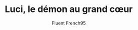---
layout: story
title: Luci, le démon au grand cœur
published: true

language: French

author: Fluent French95

price: Free

logo: /assets/images/story_1-4.png

story_tags: 
  main: 
  - A2
  - B1
  - fiction
  - cybersecurity

description: Dans un monde numérique, Sophie est une ingénieure en cybersécurité. Elle trouve un problème dangereux dans son entreprise. Un petit démon, Luci, vient l'aider. Au début, Sophie ne veut pas de son aide, mais elle comprend vite que Luci peut l'aider à résoudre un grand mystère. Ensemble, ils combattent des hackers et découvrent que même les personnes sombres peuvent être amies. Découvrez cette aventure où le bien et le mal se rencontrent. Sophie va-t-elle trouver sa force?

learning_overview: "In this story, you will follow Sophie, a cybersecurity engineer, and Luci, a small demon, as they navigate challenges in the digital world. You will expand your French vocabulary related to cybersecurity and technology while learning key phrases and expressions in context. The dialogues and interactions between Sophie and Luci provide practical examples of conversational French, making it easier for you to grasp language nuances. Additionally, the comprehension questions after each chapter will reinforce your understanding and retention, promoting active engagement with the text."

chapters:
  - label: Chapitre 1 - L'arrivée de Luci
    image: /assets/images/story_1-1.png
    imageprompt: A young woman with short dark hair sitting at a computer desk late at night, looking surprised as a small black demon appears on her desk, office setting, soft lighting
    content: 
      french: "Aujourd'hui, Luci est apparu. Ou peut-être hier, je ne sais pas. Je suis Sophie, ingénieure en cybersécurité. Les jours se ressemblent tous ici, dans ce bureau sans âme. Ce soir-là, comme d'habitude, j'étais seule. Les lignes de code défilaient sur mon écran, monotones. Le silence pesait, lourd, presque tangible. Soudain, il est apparu. Petit, noir, avec des yeux brillants. 'Je suis Luci,' a-t-il dit. Je n'ai pas répondu. Pourquoi l'aurais-je fait ? Il a ajouté qu'il venait de la part de mon cousin. Ça m'était égal. Mon cousin, Luci, quelle différence ? J'ai continué à travailler. Il jouait avec mes stylos, faisait du bruit. Je l'ai ignoré. La nuit était longue, le silence brisé par ses bavardages incessants. Je ne l'écoutais pas. Les mots n'ont pas de sens quand on est seul. Finalement, j'ai éteint mon ordinateur. Je suis rentrée chez moi, Luci m'a suivie. Je me suis dit que demain, il ne serait plus là. Mais au fond, je savais que ça ne changerait rien à ma vie solitaire. Un démon ou pas, quelle importance ?"
      italian: "Oggi è apparso Luci. O forse ieri, non lo so. Sono Sophie, ingegnere di cybersicurezza. I giorni sono tutti uguali qui, in questo ufficio senz'anima. Quella sera, come al solito, ero sola. Le righe di codice scorrevano monotone sul mio schermo. Il silenzio pesava, denso, quasi tangibile. All'improvviso, è apparso. Piccolo, nero, con occhi brillanti. 'Sono Luci,' ha detto. Non ho risposto. Perché avrei dovuto farlo? Ha aggiunto che veniva da parte di mio cugino. Non mi importava. Mio cugino, Luci, che differenza faceva? Ho continuato a lavorare. Giocava con le mie penne, faceva rumore. L'ho ignorato. La notte era lunga, il silenzio interrotto dalle sue chiacchiere incessanti. Non lo ascoltavo. Le parole non hanno senso quando si è soli. Alla fine, ho spento il computer. Sono tornata a casa, Luci mi ha seguita. Mi sono detta che domani non ci sarebbe più stato. Ma in fondo, sapevo che non avrebbe cambiato nulla nella mia vita solitaria. Un demone o no, che importanza aveva?"
      spanish: "Hoy apareció Luci. O tal vez fue ayer, no lo sé. Soy Sophie, ingeniera en ciberseguridad. Los días son todos iguales aquí, en esta oficina sin alma. Esa noche, como de costumbre, estaba sola. Las líneas de código desfilaban monótonas en mi pantalla. El silencio pesaba, denso, casi tangible. De repente, apareció. Pequeño, negro, con ojos brillantes. 'Soy Luci,' dijo. No respondí. ¿Por qué habría de hacerlo? Añadió que venía de parte de mi primo. Me daba igual. Mi primo, Luci, ¿qué diferencia había? Seguí trabajando. Jugaba con mis bolígrafos, hacía ruido. Lo ignoré. La noche era larga, el silencio roto por su incesante parloteo. No lo escuchaba. Las palabras no tienen sentido cuando estás solo. Finalmente, apagué mi ordenador. Volví a casa, Luci me siguió. Me dije que mañana ya no estaría. Pero en el fondo, sabía que no cambiaría nada en mi vida solitaria. Un demonio o no, ¿qué importancia tenía?"
      slovene: "Danes se je pojavil Luci. Ali morda včeraj, ne vem. Sem Sophie, inženirka za kibernetsko varnost. Dnevi so tukaj vsi enaki, v tej pisarni brez duše. Tisti večer sem bila kot običajno sama. Vrstice kode so monotono tekle po mojem zaslonu. Tišina je bila težka, gosta, skoraj otipljiva. Nenadoma se je pojavil. Majhen, črn, s sijočimi očmi. 'Jaz sem Luci,' je rekel. Nisem odgovorila. Zakaj bi? Dodal je, da prihaja v imenu mojega bratranca. Bilo mi je vseeno. Moj bratranec, Luci, kakšna razlika? Nadaljevala sem z delom. Igral se je z mojimi pisali, delal hrup. Ignorirala sem ga. Noč je bila dolga, tišino je prekinjalo njegovo nenehno blebetanje. Nisem ga poslušala. Besede nimajo pomena, ko si sam. Končno sem ugasnila računalnik. Odšla sem domov, Luci me je sledil. Rekla sem si, da ga jutri ne bo več. Ampak v globini duše sem vedela, da to ne bo ničesar spremenilo v mojem samotnem življenju. Demon ali ne, kakšen pomen je to imelo?"
    quiz:
    - question: "Quel est le métier de Sophie ?"
      options:
        - "Ingénieure en cybersécurité"
        - "Professeure"
        - "Médecin"
      right_answer: 0
    - question: "Qui a envoyé Luci ?"
      options:
        - "Le frère de Sophie"
        - "Le cousin de Sophie"
        - "Un ami de Sophie"
      right_answer: 1
    - question: "Comment Sophie réagit-elle à l'apparition de Luci ?"
      options:
        - "Avec enthousiasme"
        - "Avec indifférence"
        - "Avec peur"
      right_answer: 1
    - question: "Que fait Luci quand il arrive ?"
      options:
        - "Il disparaît"
        - "Il joue avec les stylos"
        - "Il dort"
      right_answer: 1
    - question: "Où Sophie travaille-t-elle ?"
      options:
        - "Dans un café"
        - "Dans un bureau"
        - "À la maison"
      right_answer: 1

  - label: "Chapitre 2 - Une étrange découverte"
    image: /assets/images/story_1-2.png
    imageprompt: A woman and a small black demon looking at a computer screen together, showing lines of code and a warning sign, office setting, daytime
    content: 
      french: "Le matin, Luci était toujours là. J'ai bu mon café, amer comme d'habitude. Au bureau, j'ai allumé mon ordinateur. Luci s'est assis sur mon épaule, silencieux pour une fois. J'ai vérifié les systèmes, par habitude. Soudain, une faille est apparue à l'écran. Je n'étais pas surprise. Les failles, c'est mon quotidien. Comme la solitude. Luci a proposé son aide. J'ai haussé les épaules, pourquoi pas ? On a travaillé ensemble, en silence. Les heures passaient, monotones. La faille était grave, mais ça ne me touchait pas. Rien ne me touchait vraiment. Luci semblait excité, moi, j'étais indifférente. Il parlait de hackers, de danger. Je tapais sur mon clavier, mécanique. Les mots défilaient, sans sens. Hackers, danger, quelle importance ? Tout finit par passer. La journée s'est terminée comme elle avait commencé, sans émotion. Luci était toujours là. Je me suis demandé si sa présence changerait quelque chose. Probablement pas. Rien ne change jamais vraiment."
      italian: "Al mattino, Luci era ancora lì. Ho bevuto il mio caffè, amaro come al solito. In ufficio, ho acceso il computer. Luci si è seduto sulla mia spalla, silenzioso per una volta. Ho controllato i sistemi, per abitudine. All'improvviso, sullo schermo è apparsa una falla. Non ero sorpresa. Le falle sono la mia quotidianità. Come la solitudine. Luci ha offerto il suo aiuto. Ho alzato le spalle, perché no? Abbiamo lavorato insieme, in silenzio. Le ore passavano, monotone. La falla era grave, ma non mi toccava. Niente mi toccava davvero. Luci sembrava eccitato, io ero indifferente. Parlava di hacker, di pericolo. Io battevo sulla tastiera, meccanicamente. Le parole scorrevano, senza senso. Hacker, pericolo, che importanza ha? Tutto finisce per passare. La giornata è finita come era iniziata, senza emozione. Luci era ancora lì. Mi sono chiesta se la sua presenza avrebbe cambiato qualcosa. Probabilmente no. Nulla cambia mai veramente."
      spanish: "Por la mañana, Luci seguía allí. Bebí mi café, amargo como siempre. En la oficina, encendí mi ordenador. Luci se sentó en mi hombro, silencioso por una vez. Revisé los sistemas, por costumbre. De repente, apareció una falla en la pantalla. No me sorprendió. Las fallas son mi día a día. Como la soledad. Luci ofreció su ayuda. Me encogí de hombros, ¿por qué no? Trabajamos juntos, en silencio. Las horas pasaban, monótonas. La falla era grave, pero no me afectaba. Nada me afectaba realmente. Luci parecía emocionado, yo estaba indiferente. Hablaba de hackers, de peligro. Yo tecleaba en mi teclado, mecánicamente. Las palabras desfilaban, sin sentido. Hackers, peligro, ¿qué importancia tiene? Todo acaba pasando. El día terminó como había empezado, sin emoción. Luci seguía allí. Me pregunté si su presencia cambiaría algo. Probablemente no. Nada cambia realmente nunca."
      slovene: "Zjutraj je bil Luci še vedno tam. Popil sem kavo, grenko kot običajno. V pisarni sem prižgal računalnik. Luci se je usedel na moje rame, za spremembo tiho. Po navadi sem preveril sisteme. Nenadoma se je na zaslonu pojavila napaka. Nisem bil presenečen. Napake so moj vsakdan. Tako kot samota. Luci je ponudil pomoč. Skomignil sem z rameni, zakaj pa ne? Delala sva skupaj, v tišini. Ure so minevale, monotono. Napaka je bila resna, a me ni ganila. Nič me ni zares ganilo. Luci se je zdel vznemirjen, jaz sem bil ravnodušen. Govoril je o hekerjih, o nevarnosti. Mehanično sem tipkal po tipkovnici. Besede so tekle brez pomena. Hekerji, nevarnost, kakšen pomen ima to? Vse sčasoma mine. Dan se je končal tako, kot se je začel, brez čustev. Luci je bil še vedno tam. Spraševal sem se, ali bo njegova prisotnost kaj spremenila. Verjetno ne. Nič se nikoli zares ne spremeni."
    quiz:
    - question: "Que boit Sophie le matin ?"
      options:
        - "Du thé"
        - "Du café"
        - "Du jus"
      right_answer: 1
    - question: "Que découvre Sophie sur son ordinateur ?"
      options:
        - "Un nouveau jeu"
        - "Une faille de sécurité"
        - "Un message de son cousin"
      right_answer: 1
    - question: "Comment Luci réagit-il face au problème ?"
      options:
        - "Il s'en moque"
        - "Il propose son aide"
        - "Il disparaît"
      right_answer: 1
    - question: "Comment Sophie se sent-elle face à la faille ?"
      options:
        - "Inquiète"
        - "Excitée"
        - "Indifférente"
      right_answer: 2
    - question: "Que font Sophie et Luci ensemble ?"
      options:
        - "Ils jouent"
        - "Ils travaillent"
        - "Ils dorment"
      right_answer: 1

  - label: "Chapitre 3 - L'enquête"
    image: /assets/images/story_1-3.png
    imageprompt: A woman and a small black demon working together at a desk covered in papers and multiple computer screens, looking focused, dim office lighting
    content: 
      french: "Les jours se suivaient, tous pareils. Luci et moi, on cherchait l'origine de la faille. C'était devenu une routine. Une autre absurdité dans ce monde absurde. Il utilisait ses pouvoirs, je tapais sur mon clavier. On ne parlait presque pas. Les mots sont inutiles face à l'indifférence du monde. Parfois, je me demandais pourquoi il restait. Je ne lui posais pas la question. Les réponses n'ont pas d'importance. Un soir, on a découvert que c'était l'œuvre de hackers. Ça ne m'a fait ni chaud ni froid. Luci a dit qu'il fallait les arrêter. J'ai haussé les épaules. Pourquoi pas ? Arrêter des hackers ou regarder le plafond, quelle différence ? On a continué à travailler, jour après jour. Le temps passait, sans que rien ne change vraiment. Pourtant, quelque chose était différent. Je n'étais plus seule. Luci était là, toujours là. Je commençais à m'y habituer. Peut-être même à apprécier sa présence. Mais je ne lui ai pas dit. Les mots sont superflus. On a juste continué à travailler, en silence. Un silence à deux, moins lourd peut-être."
      italian: "I giorni si susseguivano, tutti uguali. Luci ed io cercavamo l'origine della falla. Era diventata una routine. Un'altra assurdità in questo mondo assurdo. Lui usava i suoi poteri, io battevo sulla tastiera. Non parlavamo quasi mai. Le parole sono inutili di fronte all'indifferenza del mondo. A volte mi chiedevo perché rimanesse. Non glielo chiedevo. Le risposte non hanno importanza. Una sera, abbiamo scoperto che era opera di hacker. Non mi ha fatto né caldo né freddo. Luci ha detto che dovevamo fermarli. Ho alzato le spalle. Perché no? Fermare gli hacker o guardare il soffitto, che differenza fa? Abbiamo continuato a lavorare, giorno dopo giorno. Il tempo passava, senza che nulla cambiasse veramente. Eppure, qualcosa era diverso. Non ero più sola. Luci era lì, sempre lì. Cominciavo ad abituarmi. Forse persino ad apprezzare la sua presenza. Ma non gliel'ho detto. Le parole sono superflue. Abbiamo semplicemente continuato a lavorare, in silenzio. Un silenzio in due, forse meno pesante."
      spanish: "Los días se sucedían, todos iguales. Luci y yo buscábamos el origen de la falla. Se había convertido en una rutina. Otra absurdidad en este mundo absurdo. Él usaba sus poderes, yo tecleaba en mi teclado. Casi no hablábamos. Las palabras son inútiles frente a la indiferencia del mundo. A veces me preguntaba por qué se quedaba. No le hacía la pregunta. Las respuestas no importan. Una noche, descubrimos que era obra de hackers. No me hizo ni frío ni calor. Luci dijo que había que detenerlos. Me encogí de hombros. ¿Por qué no? Detener a los hackers o mirar el techo, ¿qué diferencia hay? Seguimos trabajando, día tras día. El tiempo pasaba, sin que nada cambiara realmente. Sin embargo, algo era diferente. Ya no estaba sola. Luci estaba allí, siempre allí. Empezaba a acostumbrarme. Tal vez incluso a apreciar su presencia. Pero no se lo dije. Las palabras sobran. Simplemente seguimos trabajando, en silencio. Un silencio compartido, quizás menos pesado."

      slovene: "Dnevi so minevali, vsi enaki. Luci in jaz sva iskala izvor napake. To je postala rutina. Še ena absurdnost v tem absurdnem svetu. On je uporabljal svoje moči, jaz sem tipkal po tipkovnici. Skoraj nisva govorila. Besede so neuporabne v soočenju z brezbrižnostjo sveta. Včasih sem se spraševal, zakaj ostaja. Nisem ga vprašal. Odgovori niso pomembni. Nekega večera sva odkrila, da je bilo delo hekerjev. Ni me ganilo. Luci je rekel, da jih moramo ustaviti. Skomignil sem z rameni. Zakaj pa ne? Ustaviti hekerje ali gledati v strop, kakšna je razlika? Nadaljevala sva z delom, dan za dnem. Čas je minil, ne da bi se kaj zares spremenilo. Vendar je bilo nekaj drugače. Nisem bil več sam. Luci je bil tam, vedno tam. Začel sem se navajati. Morda sem celo cenil njegovo prisotnost. Ampak mu tega nisem povedal. Besede so odveč. Preprosto sva nadaljevala z delom, v tišini. Tišina v dvoje, morda manj težka."
    quiz:
    - question: "Que cherchent Sophie et Luci ?"
      options:
        - "Un trésor"
        - "L'origine de la faille"
        - "Un nouveau travail"
      right_answer: 1
    - question: "Comment Luci aide-t-il Sophie ?"
      options:
        - "Avec ses pouvoirs"
        - "Avec de l'argent"
        - "Avec des conseils"
      right_answer: 0
    - question: "Qui est responsable de la faille ?"
      options:
        - "Le cousin de Sophie"
        - "Des hackers"
        - "Luci"
      right_answer: 1
    - question: "Comment Sophie se sent-elle avec Luci maintenant ?"
      options:
        - "Ennuyée"
        - "Effrayée"
        - "Habituée"
      right_answer: 2
    - question: "Que font Sophie et Luci après avoir découvert les hackers ?"
      options:
        - "Ils abandonnent"
        - "Ils appellent la police"
        - "Ils continuent à travailler"
      right_answer: 2

  - label: "Chapitre 4 - La résolution"
    image: /assets/images/story_1-4.png
    imageprompt: A woman high-fiving a small black demon in front of a computer showing a 'System Secure' message, office setting, celebratory atmosphere
    content: 
      french: "Un matin, j'ai eu une idée. Pas brillante, juste une idée. On a créé un piège, Luci et moi. Les hackers sont tombés dedans. La police est venue. Ils ont été arrêtés. Tout ça ne m'a rien fait. Ou presque. Luci souriait, moi pas. Mais au fond, quelque chose avait changé. Il a dit qu'on formait une bonne équipe. J'ai hoché la tête, sans conviction. Pourtant, je savais qu'il avait raison. La vie a repris son cours, presque comme avant. Luci est resté. Cette fois, ça changeait quelque chose. Les jours continuaient de passer, mais ils n'étaient plus tout à fait indifférents. J'avais un ami, un étrange ami démoniaque. Je ne lui ai pas dit. Mais je crois qu'il le savait. On a continué à travailler ensemble, en silence. Mais c'était un silence différent, un silence à deux. Peut-être que c'est ça, le bonheur. Ou peut-être pas. Qui sait ? Dans ce monde absurde, avoir un démon pour ami n'est pas plus étrange que le reste. La vie continue, indifférente à nos petites histoires. Et nous, on continue de coder, face à l'absurdité du monde."
      italian: "Una mattina, ho avuto un'idea. Non brillante, solo un'idea. Abbiamo creato una trappola, Luci ed io. Gli hacker ci sono caduti. La polizia è arrivata. Sono stati arrestati. Tutto ciò non mi ha fatto nulla. O quasi. Luci sorrideva, io no. Ma in fondo, qualcosa era cambiato. Ha detto che formavamo una buona squadra. Ho annuito, senza convinzione. Eppure, sapevo che aveva ragione. La vita ha ripreso il suo corso, quasi come prima. Luci è rimasto. Questa volta, cambiava qualcosa. I giorni continuavano a passare, ma non erano più del tutto indifferenti. Avevo un amico, uno strano amico demoniaco. Non gliel'ho detto. Ma credo che lo sapesse. Abbiamo continuato a lavorare insieme, in silenzio. Ma era un silenzio diverso, un silenzio in due. Forse è questa la felicità. O forse no. Chi lo sa? In questo mondo assurdo, avere un demone come amico non è più strano del resto. La vita continua, indifferente alle nostre piccole storie. E noi continuiamo a programmare, di fronte all'assurdità del mondo."
      spanish: "Una mañana, tuve una idea. No brillante, solo una idea. Creamos una trampa, Luci y yo. Los hackers cayeron en ella. Vino la policía. Fueron arrestados. Todo eso no me afectó. O casi. Luci sonreía, yo no. Pero en el fondo, algo había cambiado. Dijo que formábamos un buen equipo. Asentí, sin convicción. Sin embargo, sabía que tenía razón. La vida siguió su curso, casi como antes. Luci se quedó. Esta vez, eso cambiaba algo. Los días seguían pasando, pero ya no eran del todo indiferentes. Tenía un amigo, un extraño amigo demoníaco. No se lo dije. Pero creo que lo sabía. Seguimos trabajando juntos, en silencio. Pero era un silencio diferente, un silencio compartido. Tal vez eso es la felicidad. O tal vez no. ¿Quién sabe? En este mundo absurdo, tener un demonio como amigo no es más extraño que el resto. La vida continúa, indiferente a nuestras pequeñas historias. Y nosotros seguimos programando, frente a la absurdidad del mundo."
      slovene: "Nekega jutra sem dobil idejo. Ne briljantno, samo idejo. Ustvarila sva past, Luci in jaz. Hekerji so padli vanjo. Prišla je policija. Aretirali so jih. Vse to me ni ganilo. Ali skoraj ni. Luci se je smehljal, jaz ne. Ampak v bistvu se je nekaj spremenilo. Rekel je, da sva dobra ekipa. Prikimal sem, brez prepričanja. Vendar sem vedel, da ima prav. Življenje se je nadaljevalo, skoraj kot prej. Luci je ostal. Tokrat je to nekaj spremenilo. Dnevi so še naprej minevali, a niso bili več povsem brezbrižni. Imel sem prijatelja, čudnega demonskega prijatelja. Nisem mu povedal. Ampak mislim, da je vedel. Še naprej sva delala skupaj, v tišini. Ampak bila je drugačna tišina, tišina v dvoje. Morda je to sreča. Ali pa ne. Kdo ve? V tem absurdnem svetu imeti demona za prijatelja ni nič bolj čudno kot vse ostalo. Življenje se nadaljuje, brezbrižno do naših majhnih zgodb. In mi še naprej programiramo, soočeni z absurdnostjo sveta."
    quiz:
    - question: "Quelle idée Sophie a-t-elle ?"
      options:
        - "Partir en vacances"
        - "Créer un piège"
        - "Changer de travail"
      right_answer: 1
    - question: "Qui arrête les hackers ?"
      options:
        - "Sophie et Luci"
        - "La police"
        - "Le cousin de Sophie"
      right_answer: 1
    - question: "Que dit Luci à propos de leur travail ensemble ?"
      options:
        - "C'était ennuyeux"
        - "Ils forment une bonne équipe"
        - "Il veut partir"
      right_answer: 1
    - question: "Comment Sophie voit-elle Luci à la fin ?"
      options:
        - "Comme un ennemi"
        - "Comme un ami"
        - "Comme un collègue"
      right_answer: 1
    - question: "Que font Sophie et Luci après avoir résolu le problème ?"
      options:
        - "Ils se séparent"
        - "Ils partent en vacances"
        - "Ils continuent à travailler ensemble"
      right_answer: 2

storyprompt: Can you come up with a story of a little black deamon Luci. the story is about a girl that is a working as a cybersecurity engineer. THe deamon is sent by her cousin so to influence her in evil ways. The girl wants to get rid of him but the deamon seems to be imposable to dispose. So she befrends the deamon and together they solve a mystery. Please write the story so that it is appropriate for kids of 16y of age. Please let the story be compelling for the readers. The story has to be in simple french (of a2 or b1) level. Please make 4 chapters and also include comprehension questions for each of the chapters. please put the storyu in this yaml structure. Please make content in chapters long and a lso provide a list of prompts for each chapter so that image can be generated.
 
---